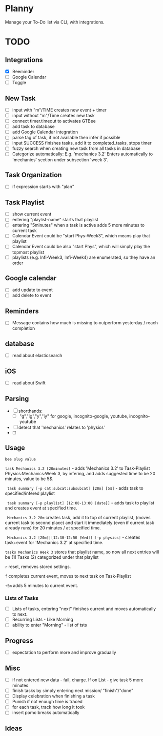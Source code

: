 # Planny  
Manage your To-Do list via CLI, with integrations.

# TODO
## Integrations
- [x] Beeminder
- [ ] Google Calendar
- [ ] Toggle

## New Task
- [ ] input with "m"/TIME creates new event + timer
- [ ] input without "m"/Time creates new task
- [ ] connect timer.timeout to activates GTBee
- [ ] add task to database
- [ ] add Google Calendar integration
- [ ] parse tag of task, if not available then infer if possible
- [ ] input SUCCESS finishes tasks, add it to completed_tasks, stops timer
- [ ] fuzzy search when creating new task from all tasks in database
- [ ] Categorize automatically: E.g. 'mechanics 3.2' Enters automatically to 'mechanics' section  under subsection 'week 3'.

## Task Organization
- [ ] if expression starts with "plan"
## Task Playlist
- [ ] show current event
- [ ] entering "playlist-name" starts that playlist
- [ ] entering "5minutes" when a task is active adds 5 more minutes to current task
- [ ] Calendar Event could be "start Phys-Week3", which means play that playlist
- [ ] Calendar Event could be also "start Phys", which will simply play the topmost playlist 
- [ ] playlists (e.g. Infi-Week3, Infi-Week4) are enumerated, so they have an order
## Google calendar
- [ ] add update to event
- [ ] add delete to event

## Reminders
- [ ] Message contains how much is missing to outperform yesterday / reach completion
## database
- [ ] read about elasticsearch
## iOS
- [ ] read about Swift

## Parsing
- [ ] shorthands:
  - [ ] "g","ig","y","iy" for google, incognito-google, youtube, incognito-youtube
- [ ] detect that 'mechanics' relates to 'physics'
- [ ] 

## Usage
```bee slug value```

```task Mechanics 3.2 [20minutes]``` - adds 'Mechanics 3.2' to Task-Playlist Physics:Mechanics:Week 3, by infering,  and adds suggested time to be 20 minutes, value to be 5$.

``` task summary [-p cat:subcat:subsubcat] [20m] [5$]``` - adds task to specified/infered playlist

``` task summary [-p playlist] [12:00-13:00 [date]]``` - adds task to playlist and creates event at specified time.

``` Mechanics 3.2 20m``` creates task, add it to top of current playlist, (moves current task to second place) and start it immediately (even if current task already runs) for 20 minutes / at specified time.  

``` Mechanics 3.2 [20m]|[12:30-12:50 [Wed]] [-p physics]``` - creates task+event for 'Mechanics 3.2' at specified time. 

``` tasks Mechanics Week 3 ``` stores that playlist name, so now all next entries will be (1) Tasks (2) categorized under that playlist

``` r ``` reset, removes stored settings. 

``` f ``` completes current event, moves to next task on Task-Playlist



``` +5m ``` adds 5 minutes to current event.


### Lists of Tasks

- [ ] Lists of tasks, entering "next" finishes current and moves automatically to next.
- [ ] Recurring Lists - Like Morning
- [ ] ability to enter "Morning" - list of tsts

## Progress
- [ ] expectation to perform more and improve gradually

## Misc

- [ ] if not entered new data - fail, charge. If on List - give task 5 more minutes
- [ ] finish tasks by simply entering next mission/ "finish"/"done"
- [ ] Display celebration when finishing a task
- [ ] Punish if not enough time is traced
- [ ] for each task, track how long it took
- [ ] insert pomo breaks automatically

## Ideas